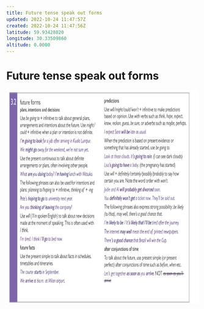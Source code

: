 ```yaml
---
title: Future tense speak out forms
updated: 2022-10-24 11:47:57Z
created: 2022-10-24 11:47:56Z
latitude: 59.93428020
longitude: 30.33509860
altitude: 0.0000
---
```


# Future tense speak out forms

<img src="../_resources/27a69843af7293f3f33d13a53ec5a059.png" alt="27a69843af7293f3f33d13a53ec5a059.png" width="915" height="562">